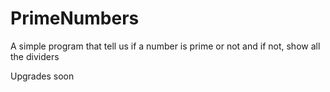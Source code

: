 # PrimeNumbers

A simple program that tell us if a number is prime or not and if not, show all the dividers

Upgrades soon
